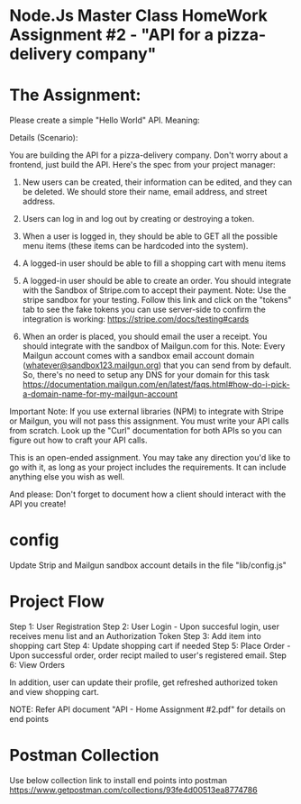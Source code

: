 # Node.Js Master Class HomeWork Assignment #2 - "API for a pizza-delivery company"

# The Assignment:

Please create a simple "Hello World" API. Meaning:

Details (Scenario):

You are building the API for a pizza-delivery company. Don't worry about a frontend, just build the API. Here's the spec from your project manager:

1. New users can be created, their information can be edited, and they can be deleted. We should store their name, email address, and street address.

2. Users can log in and log out by creating or destroying a token.

3. When a user is logged in, they should be able to GET all the possible menu items (these items can be hardcoded into the system).

4. A logged-in user should be able to fill a shopping cart with menu items

5. A logged-in user should be able to create an order. You should integrate with the Sandbox of Stripe.com to accept their payment. Note: Use the stripe sandbox for your testing. Follow this link and click on the "tokens" tab to see the fake tokens you can use server-side to confirm the integration is working: https://stripe.com/docs/testing#cards

6. When an order is placed, you should email the user a receipt. You should integrate with the sandbox of Mailgun.com for this. Note: Every Mailgun account comes with a sandbox email account domain (whatever@sandbox123.mailgun.org) that you can send from by default. So, there's no need to setup any DNS for your domain for this task https://documentation.mailgun.com/en/latest/faqs.html#how-do-i-pick-a-domain-name-for-my-mailgun-account

Important Note: If you use external libraries (NPM) to integrate with Stripe or Mailgun, you will not pass this assignment. You must write your API calls from scratch. Look up the "Curl" documentation for both APIs so you can figure out how to craft your API calls.

This is an open-ended assignment. You may take any direction you'd like to go with it, as long as your project includes the requirements. It can include anything else you wish as well. 

And please: Don't forget to document how a client should interact with the API you create!

# config
Update Strip and Mailgun sandbox account details in the file "lib/config.js"

# Project Flow
  Step 1: User Registration
  Step 2: User Login - Upon succesful login, user receives menu list and an Authorization Token
  Step 3: Add item into shopping cart
  Step 4: Update shopping cart if needed
  Step 5: Place Order - Upon successful order, order recipt mailed to user's registered email.
  Step 6: View Orders

  In addition, user can update their profile, get refreshed authorized token and view shopping cart.
 
  NOTE: Refer API document "API - Home Assignment #2.pdf" for details on end points

# Postman Collection
  Use below collection link to install end points into postman
  https://www.getpostman.com/collections/93fe4d00513ea8774786   

